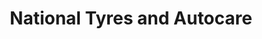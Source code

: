 ---
title: "National Tyres and Autocare"
url: /ipswich/national-tyres-and-autocare/
shop: car repair
---